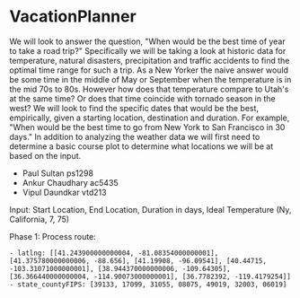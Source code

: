 # VacationPlanner

We will look to answer the question, "When would be the best time of year to take a road trip?"  Specifically we will be taking a look at historic data for temperature, natural disasters, precipitation and traffic accidents to find the optimal time range for such a trip.  As a New Yorker the naive answer would be some time in the middle of May or September when the temperature is in the mid 70s to 80s.  However how does that temperature compare to Utah's at the same time? Or does that time coincide with tornado season in the west?  We will look to find the specific dates that would be the best, empirically, given a starting location, destination and duration. For example, "When would be the best time to go from New York to San Francisco in 30 days."  In addition to analyzing the weather data we will first need to determine a basic course plot to determine what locations we will be at based on the input.


  - Paul Sultan ps1298
  - Ankur Chaudhary ac5435
  - Vipul Daundkar vtd213


Input: Start Location, End Location, Duration in days, Ideal Temperature (Ny, California, 7, 75)

Phase 1: Process route:

    - latlng: [[41.243900000000004, -81.08354000000001], [41.375780000000006, -88.656], [41.19908, -96.09541], [40.44715, -103.31071000000001], [38.944370000000006, -109.64305], [36.366440000000004, -114.90073000000001], [36.7782392, -119.4179254]]
    - state_countyFIPS: [39133, 17099, 31055, 08075, 49019, 32003, 06019]
